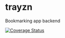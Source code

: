 # trayzn

Bookmarking app backend

[![Coverage Status](https://coveralls.io/repos/github/dhoss/trayzn/badge.svg?branch=master)](https://coveralls.io/github/dhoss/trayzn?branch=master)
